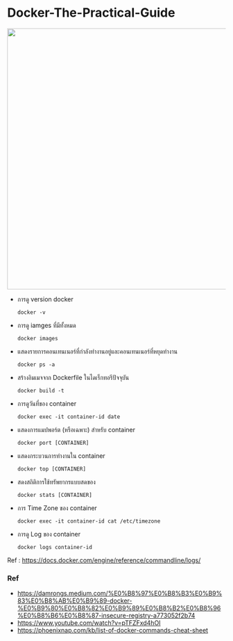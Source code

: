 # Docker-The-Practical-Guide

<p align="center">
  <img src="https://docs.docker.com/engine/images/architecture.svg" width="600">
</p>



- การดู version docker

      docker -v

- การดู iamges ที่มีทั้งหมด

      docker images

- แสดงรายการคอนเทนเนอร์ที่กำลังทำงานอยู่และคอนเทนเนอร์ที่หยุดทำงาน

      docker ps -a

- สร้างอิมเมจจาก Dockerfile ในไดเร็กทอรีปัจจุบัน

      docker build -t

- การดูวันที่ของ container 

      docker exec -it container-id date

- แสดงการแมปพอร์ต (หรือเฉพาะ) สำหรับ container

      docker port [CONTAINER]

- แสดงกระบวนการทำงานใน container

      docker top [CONTAINER]

- สดงสถิติการใช้ทรัพยากรแบบสดของ

      docker stats [CONTAINER]

- การ Time Zone ของ container 

      docker exec -it container-id cat /etc/timezone
      
- การดู Log ของ container 

      docker logs container-id

Ref : https://docs.docker.com/engine/reference/commandline/logs/

### Ref

- https://damrongs.medium.com/%E0%B8%97%E0%B8%B3%E0%B9%83%E0%B8%AB%E0%B9%89-docker-%E0%B9%80%E0%B8%82%E0%B9%89%E0%B8%B2%E0%B8%96%E0%B8%B6%E0%B8%87-insecure-registry-a773052f2b74
- https://www.youtube.com/watch?v=pTFZFxd4hOI
- https://phoenixnap.com/kb/list-of-docker-commands-cheat-sheet
